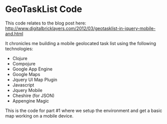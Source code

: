 # GeoTaskList Code #
This code relates to the blog post here: http://www.digitalbricklayers.com/2012/03/geotasklist-in-jquery-mobile-and.html

It chronicles me building a mobile geolocated task list using the following technologies:

- Clojure
- Compojure
- Google App Engine
- Google Maps
- Jquery UI Map Plugin 
- Javascript
- Jquery Mobile
- Cheshire (for JSON)
- Appengine Magic

This is the code for part #1 where we setup the environment and get a basic map working on a mobile device.
